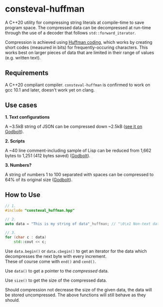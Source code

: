 # consteval-huffman

A C++20 utility for compressing string literals at compile-time to save program space. The compressed data can be decompressed at run-time through the use of a decoder that follows `std::forward_iterator`.

Compression is achieved using [Huffman coding](https://en.wikipedia.org/wiki/Huffman_coding), which works by creating short codes (measured in bits) for frequently-occuring characters. This works best on larger pieces of data that are limited in their range of values (e.g. written text).

## Requirements

A C++20 compliant compiler. `consteval-huffman` is confirmed to work on gcc 10.1 and later, doesn't work yet on clang.

## Use cases

**1. Text configurations**

A ~3.5kB string of JSON can be compressed down ~2.5kB ([see it on Godbolt](https://godbolt.org/z/rqWf4v)).

**2. Scripts**

A ~40 line comment-including sample of Lisp can be reduced from 1,662 bytes to 1,251 (412 bytes saved) ([Godbolt](https://godbolt.org/z/Kbenbh)).

**3. Numbers?**

A string of numbers 1 to 100 separated with spaces can be compressed to 64% of its original size ([Godbolt](https://godbolt.org/z/Te17aM)).

## How to Use

```cpp
// 1.
#include "consteval_huffman.hpp"

// 2.
auto data = "This is my string of data"_huffman; // "\0\x1 Non-text data works too!"

// 3.
for (char c : data)
    std::cout << c;
```

Use `data.begin()` or `data.cbegin()` to get an iterator for the data which decompresses the next byte with every increment.  
These of course come with `end()` and `cend()`.

Use `data()` to get a pointer to the *compressed* data.

Use `size()` to get the size of the compressed data.

Should compression not decrease the size of the given data, the data will be stored uncompressed. The above functions will still behave as they should.
